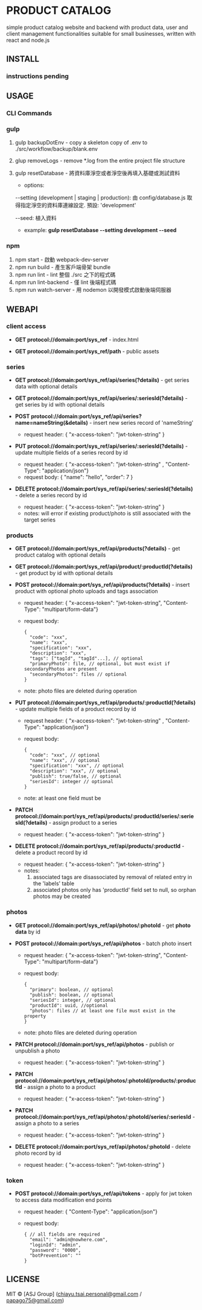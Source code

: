 # PRODUCT CATALOG

simple product catalog website and backend with product data, user and client management functionalities suitable for small businesses, written with react and node.js

## INSTALL

### instructions pending

## USAGE

### CLI Commands

### gulp

1. gulp backupDotEnv - copy a skeleton copy of .env to ./src/workflow/backup/blank.env
2. glup removeLogs - remove *.log from the entire project file structure
3. gulp resetDatabase - 將資料庫淨空或者淨空後再填入基礎或測試資料

   * options:

    --setting (development | staging | production): 由 config/database.js 取得指定淨空的資料庫連線設定. 預設: 'development'

    --seed: 植入資料

   * example: **gulp resetDatabase --setting development --seed**

### npm

1. npm start - 啟動 webpack-dev-server
2. npm run build - 產生客戶端骨架 bundle
3. npm run lint - lint 整個 ./src 之下的程式碼
4. npm run lint-backend - 僅 lint 後端程式碼
5. npm run watch-server - 用 nodemon 以開發模式啟動後端伺服器

## WEBAPI

### client access

* **GET protocol://domain:port/sys_ref** - index.html

* **GET protocol://domain:port/sys_ref/path** - public assets

### series

* **GET protocol://domain:port/sys_ref/api/series(?details)** - get series data with optional details

* **GET protocol://domain:port/sys_ref/api/series/:seriesId(?details)** - get series by id with optional details

* **POST protocol://domain:port/sys_ref/api/series?name=nameString(&details)** - insert new series record of 'nameString'

  * request header: { "x-access-token": "jwt-token-string" }

* **PUT protocol://domain:port/sys_ref/api/series/:seriesId(?details)** - update multiple fields of a series record by id

  * request header: { "x-access-token": "jwt-token-string" , "Content-Type": "application/json"}
  * request body: { "name": "hello", "order": 7 }

* **DELETE protocol://domain:port/sys_ref/api/series/:seriesId(?details)** - delete a series record by id

  * request header: { "x-access-token": "jwt-token-string" }
  * notes: will error if existing product/photo is still associated with the target series

### products

* **GET protocol://domain:port/sys_ref/api/products(?details)** - get product catalog with optional details

* **GET protocol://domain:port/sys_ref/api/product/:productId(?details)** - get product by id with optional details

* **POST protocol://domain:port/sys_ref/api/products(?details)** - insert product with optional photo uploads and tags association

  * request header: { "x-access-token": "jwt-token-string", "Content-Type": "multipart/form-data"}
  * request body:

        {
          "code": "xxx",
          "name": "xxx",
          "specification": "xxx",
          "description": "xxx",
          "tags": ["tagId", "tagId"...], // optional
          "primaryPhoto": file, // optional, but must exist if secondaryPhotos are present
          "secondaryPhotos": files // optional
        }

  * note: photo files are deleted during operation

* **PUT protocol://domain:port/sys_ref/api/products/:productId(?details)** - update multiple fields of a product record by id

  * request header: { "x-access-token": "jwt-token-string" , "Content-Type": "application/json"}
  * request body:

        {
          "code": "xxx", // optional
          "name": "xxx", // optional
          "specification": "xxx", // optional
          "description": "xxx", // optional
          "publish": true/false, // optional
          "seriesId": integer // optional
        }

  * note: at least one field must be

* **PATCH protocol://domain:port/sys_ref/api/products/:productId/series/:seriesId(?details)** - assign product to a series

  * request header: { "x-access-token": "jwt-token-string" }

* **DELETE protocol://domain:port/sys_ref/api/products/:productId** - delete a product record by id

  * request header: { "x-access-token": "jwt-token-string" }
  * notes:
    1. associated tags are disassociated by removal of related entry in the 'labels' table
    2. associated photos only has 'productId' field set to null, so orphan photos may be created

### photos

* **GET protocol://domain:port/sys_ref/api/photos/:photoId** - get **photo data** by id

* **POST protocol://domain:port/sys_ref/api/photos** - batch photo insert

  * request header: { "x-access-token": "jwt-token-string", "Content-Type": "multipart/form-data"}
  * request body:

        {
          "primary": boolean, // optional
          "publish": boolean, // optional
          "seriesId": integer, // optional
          "productId": uuid, //optional
          "photos": files // at least one file must exist in the property
        }

  * note: photo files are deleted during operation

* **PATCH protocol://domain:port/sys_ref/api/photos** - publish or unpublish a photo

  * request header: { "x-access-token": "jwt-token-string" }

* **PATCH protocol://domain:port/sys_ref/api/photos/:photoId/products/:productId** - assign a photo to a product

  * request header: { "x-access-token": "jwt-token-string" }

* **PATCH protocol://domain:port/sys_ref/api/photos/:photoId/series/:seriesId** - assign a photo to a series

  * request header: { "x-access-token": "jwt-token-string" }

* **DELETE protocol://domain:port/sys_ref/api/photos/:photoId** - delete photo record by id

  * request header: { "x-access-token": "jwt-token-string" }

### token

* **POST protocol://domain:port/sys_ref/api/tokens** - apply for jwt token to access data modification end points

  * request header: { "Content-Type": "application/json"}
  * request body:

        { // all fields are required
          "email": "admin@nowhere.com",
          "loginId": "admin",
          "password": "0000",
          "botPrevention": ""
        }

## LICENSE

MIT © [ASJ Group] (chiayu.tsai.personal@gmail.com / papago75@gmail.com)
